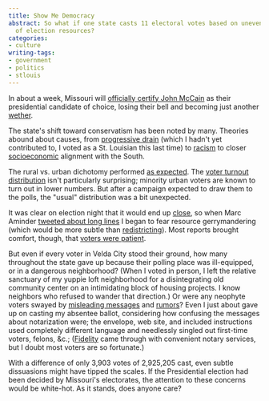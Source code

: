 ```yaml
---
title: Show Me Democracy
abstract: So what if one state casts 11 electoral votes based on uneven distribution
  of election resources?
categories:
- culture
writing-tags:
- government
- politics
- stlouis
---
```


In about a week, Missouri will [officially certify John McCain][1] as their presidential candidate of choice, losing their bell and becoming just another [wether][2].


The state's shift toward conservatism has been noted by many.  Theories abound about causes, from [progressive drain][3] (which I hadn't yet contributed to, I voted as a St. Louisian this last time) to [racism][4] to closer [socioeconomic][5] alignment with the South.

The rural vs. urban dichotomy performed [as expected][6].  The [voter turnout distribution][7] isn't particularly surprising; minority urban voters are known to turn out in lower numbers.  But after a campaign expected to draw them to the polls, the "usual" distribution was a bit unexpected.

It was clear on election night that it would end up [close][8], so when Marc Aminder [tweeted about long lines][9] I began to fear resource gerrymandering (which would be more subtle than [redistricting][10]).  Most reports brought comfort, though, that [voters were patient][11].

But even if every voter in Velda City stood their ground, how many throughout the state gave up because their polling place was ill-equipped, or in a dangerous neighborhood?  (When I voted in person, I left the relative sanctuary of my yuppie loft neighborhood for a disintegrating old community center on an intimidating block of housing projects.  I know neighbors who refused to wander that direction.)  Or were any neophyte voters swayed by [misleading messages][12] and [rumors][13]?  Even I just about gave up on casting my absentee ballot, considering how confusing the messages about notarization were; the envelope, web site, and included instructions used completely different language and needlessly singled out first-time voters, felons, &c.;  ([Fidelity][14] came through with convenient notary services, but I doubt most voters are so fortunate.)

With a difference of only 3,903 votes of 2,925,205 cast, even subtle dissuasions might have tipped the scales.  If the Presidential election had been decided by Missouri's electorates, the attention to these concerns would be white-hot.  As it stands, does anyone care?

   [1]: http://news.yahoo.com/s/afp/20081119/ts_alt_afp/usvoteresultsmissouri_081119221754
   [2]: http://en.wiktionary.org/wiki/wether
   [3]: http://donklephant.com/2008/11/15/missouri-seriously-weve-gotta-talk/#comment-424957
   [4]: http://www.stlbeacon.org/issues_politics/election_analysis/why_did_nixon_win_so_many_votes_while_obama_seems_to_have_narrowly_lost
   [5]: http://www.dailyyonder.com/wal-mart-starbucks-red-blue
   [6]: http://www.sos.mo.gov/enrmaps/20081104/pres_map.asp?oTypeID=1
   [7]: http://www.sos.mo.gov/enrmaps/20081104/default.asp
   [8]: http://www.nopaper.net/2008/11/05/on-wasted-votes.html
   [9]: https://twitter.com/marcambinder/status/990050509
   [10]: http://elections.gmu.edu/Redistricting.html
   [11]: http://preview.stltoday.com/stltoday/news/stories.nsf/0/467d0cd2aa0ece23862574f700416720
   [12]: http://ozarksfirst.com/content/fulltext/?cid=78561
   [13]: http://suburbanjournals.stltoday.com/articles/2008/10/04/jefferson/news/sj2tn20081004-1005ndj-elect0.txt.txt
   [14]: http://www.fidelity.com/
